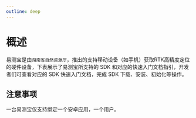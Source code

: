 ```yaml
---
outline: deep
---
```


# 概述

易测宝是由`湖南省自然资源厅`，推出的支持移动设备（如手机）获取RTK高精度定位的硬件设备，下表展示了易测宝所支持的 SDK 和对应的快速入门文档指引，开发者们可查看对应的 SDK 快速入门文档，完成 SDK 下载、安装、初始化等操作。

## 注意事项
一台易测宝仅支持绑定一个安卓应用，一个用户。



